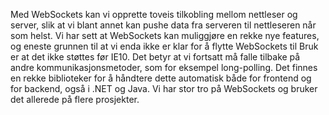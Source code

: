Med WebSockets kan vi opprette toveis tilkobling mellom nettleser og server, slik at vi blant annet kan pushe data fra serveren til nettleseren når som helst. Vi har sett at WebSockets kan muliggjøre en rekke nye features, og eneste grunnen til at vi enda ikke er klar for å flytte WebSockets til Bruk er at det ikke støttes før IE10. Det betyr at vi fortsatt må falle tilbake på andre kommunikasjonsmetoder, som for eksempel long-polling. Det finnes en rekke biblioteker for å håndtere dette automatisk både for frontend og for backend, også i .NET og Java. Vi har stor tro på WebSockets og bruker det allerede på flere prosjekter.